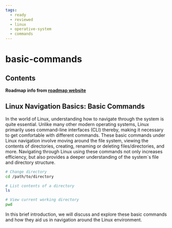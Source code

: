 ```yaml
---
tags:
  - ready
  - reviewed
  - linux
  - operative-system
  - commands
---
```


# basic-commands

## Contents

__Roadmap info from [roadmap website](https://roadmap.sh/linux/navigation-basics/basic-commands)__

## Linux Navigation Basics: Basic Commands

In the world of Linux, understanding how to navigate through the system is quite essential. Unlike many other modern operating systems, Linux primarily uses command-line interfaces (CLI) thereby, making it necessary to get comfortable with different commands. These basic commands under Linux navigation involve moving around the file system, viewing the contents of directories, creating, renaming or deleting files/directories, and more. Navigating through Linux using these commands not only increases efficiency, but also provides a deeper understanding of the system`s file and directory structure.

```bash
# Change directory
cd /path/to/directory  

# List contents of a directory
ls  

# View current working directory
pwd  

```

In this brief introduction, we will discuss and explore these basic commands and how they aid us in navigation around the Linux environment.
